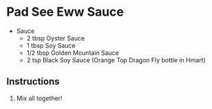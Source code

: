 # Pad See Eww Sauce

- Sauce
  - 2 tbsp Oyster Sauce
  - 1 tbsp Soy Sauce
  - 1/2 tbsp Golden Mountain Sauce
  - 2 tsp Black Soy Sauce (Orange Top Dragon Fly bottle in Hmart)

## Instructions

1. Mix all together!
